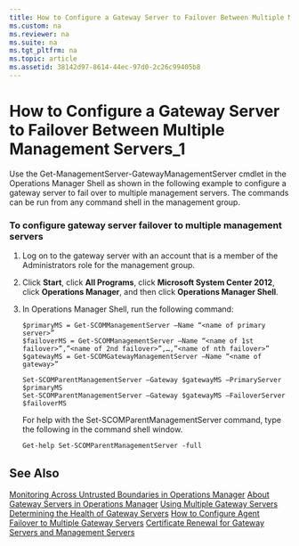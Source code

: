 ```yaml
---
title: How to Configure a Gateway Server to Failover Between Multiple Management Servers_1
ms.custom: na
ms.reviewer: na
ms.suite: na
ms.tgt_pltfrm: na
ms.topic: article
ms.assetid: 38142d97-8614-44ec-97d0-2c26c99405b8
---
```

# How to Configure a Gateway Server to Failover Between Multiple Management Servers_1
Use the Get\-ManagementServer\-GatewayManagementServer cmdlet in the Operations Manager Shell as shown in the following example to configure a gateway server to fail over to multiple management servers. The commands can be run from any command shell in the management group.

### To configure gateway server failover to multiple management servers

1.  Log on to the gateway server with an account that is a member of the Administrators role for the management group.

2.  Click **Start**, click **All Programs**, click **Microsoft System Center 2012**, click **Operations Manager**, and then click **Operations Manager Shell**.

3.  In Operations Manager Shell, run the following command:

    ```
    $primaryMS = Get-SCOMManagementServer –Name “<name of primary server>”
    $failoverMS = Get-SCOMManagementServer –Name “<name of 1st failover>”,”<name of 2nd failover>”,…,”<name of nth failover>”
    $gatewayMS = Get-SCOMGatewayManagementServer –Name “<name of gateway>”

    Set-SCOMParentManagementServer –Gateway $gatewayMS –PrimaryServer $primaryMS
    Set-SCOMParentManagementServer –Gateway $gatewayMS –FailoverServer $failoverMS

    ```

    For help with the Set\-SCOMParentManagementServer command, type the following in the command shell window.

    ```
    Get-help Set-SCOMParentManagementServer -full
    ```

## See Also
[Monitoring Across Untrusted Boundaries in Operations Manager](./Monitoring-Across-Untrusted-Boundaries-in-Operations-Manager.md)
[About Gateway Servers in Operations Manager](./About-Gateway-Servers-in-Operations-Manager.md)
[Using Multiple Gateway Servers](./Using-Multiple-Gateway-Servers.md)
[Determining the Health of Gateway Servers](./Determining-the-Health-of-Gateway-Servers.md)
[How to Configure Agent Failover to Multiple Gateway Servers](./How-to-Configure-Agent-Failover-to-Multiple-Gateway-Servers.md)
[Certificate Renewal for Gateway Servers and Management Servers](./Certificate-Renewal-for-Gateway-Servers-and-Management-Servers.md)



